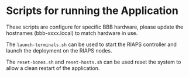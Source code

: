 # Scripts for running the Application

These scripts are configure for specific BBB hardware, please update the hostnames (bbb-xxxx.local) to match hardware in use.

The ```launch-terminals.sh``` can be used to start the RIAPS controller and launch the deployment on the RIAPS nodes.

The ```reset-bones.sh``` and ```reset-hosts.sh``` can be used reset the system to allow a clean restart of the application.


